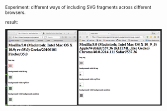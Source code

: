 Experiment: different ways of including SVG fragments across different browsers.

result:

![result](https://raw.githubusercontent.com/ganimomer/svg-experiments/master/result.png)
